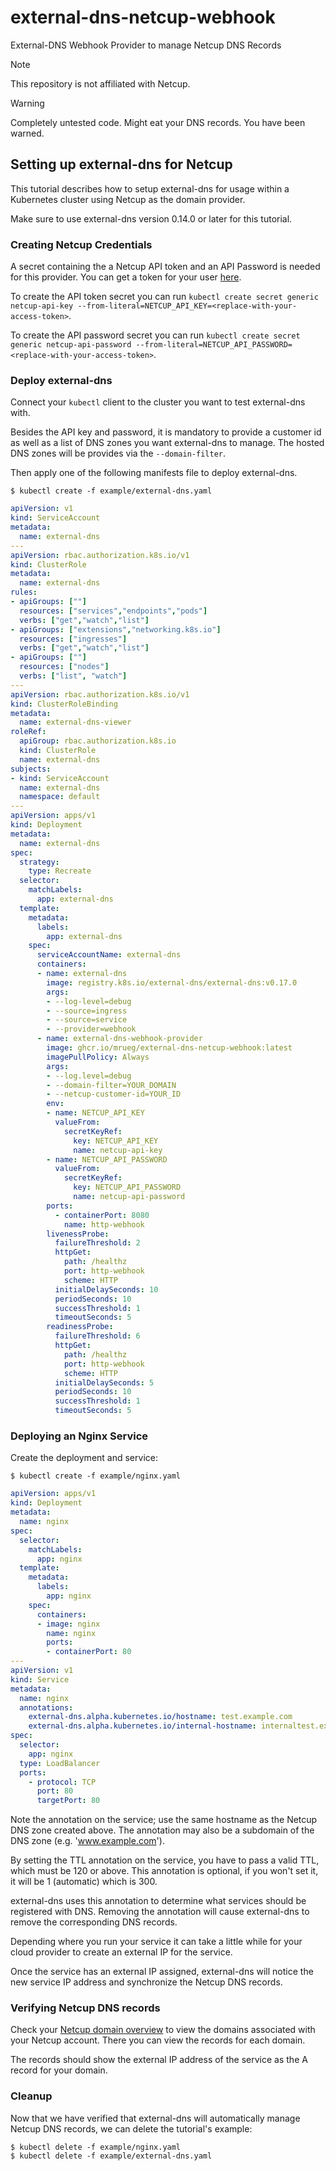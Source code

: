 # external-dns-netcup-webhook

External-DNS Webhook Provider to manage Netcup DNS Records

> [!NOTE]
> This repository is not affiliated with Netcup.

> [!WARNING]
> Completely untested code. Might eat your DNS records. You have been warned.


## Setting up external-dns for Netcup

This tutorial describes how to setup external-dns for usage within a Kubernetes cluster using Netcup as the domain provider.

Make sure to use external-dns version 0.14.0 or later for this tutorial.

### Creating Netcup Credentials

A secret containing the a Netcup API token and an API Password is needed for this provider. You can get a token for your user [here](https://www.customercontrolpanel.de/daten_aendern.php?sprung=api).

To create the API token secret you can run `kubectl create secret generic netcup-api-key --from-literal=NETCUP_API_KEY=<replace-with-your-access-token>`.

To create the API password secret you can run `kubectl create secret generic netcup-api-password --from-literal=NETCUP_API_PASSWORD=<replace-with-your-access-token>`.

### Deploy external-dns

Connect your `kubectl` client to the cluster you want to test external-dns with.

Besides the API key and password, it is mandatory to provide a customer id as well as a list of DNS zones you want external-dns to manage. The hosted DNS zones will be provides via the `--domain-filter`.

Then apply one of the following manifests file to deploy external-dns.

```
$ kubectl create -f example/external-dns.yaml
```

[embedmd]:# (example/external-dns.yaml)
```yaml
apiVersion: v1
kind: ServiceAccount
metadata:
  name: external-dns
---
apiVersion: rbac.authorization.k8s.io/v1
kind: ClusterRole
metadata:
  name: external-dns
rules:
- apiGroups: [""]
  resources: ["services","endpoints","pods"]
  verbs: ["get","watch","list"]
- apiGroups: ["extensions","networking.k8s.io"]
  resources: ["ingresses"]
  verbs: ["get","watch","list"]
- apiGroups: [""]
  resources: ["nodes"]
  verbs: ["list", "watch"]
---
apiVersion: rbac.authorization.k8s.io/v1
kind: ClusterRoleBinding
metadata:
  name: external-dns-viewer
roleRef:
  apiGroup: rbac.authorization.k8s.io
  kind: ClusterRole
  name: external-dns
subjects:
- kind: ServiceAccount
  name: external-dns
  namespace: default
---
apiVersion: apps/v1
kind: Deployment
metadata:
  name: external-dns
spec:
  strategy:
    type: Recreate
  selector:
    matchLabels:
      app: external-dns
  template:
    metadata:
      labels:
        app: external-dns
    spec:
      serviceAccountName: external-dns
      containers:
      - name: external-dns
        image: registry.k8s.io/external-dns/external-dns:v0.17.0
        args:
        - --log-level=debug
        - --source=ingress
        - --source=service
        - --provider=webhook
      - name: external-dns-webhook-provider
        image: ghcr.io/mrueg/external-dns-netcup-webhook:latest
        imagePullPolicy: Always
        args:
        - --log.level=debug
        - --domain-filter=YOUR_DOMAIN
        - --netcup-customer-id=YOUR_ID
        env:
        - name: NETCUP_API_KEY
          valueFrom:
            secretKeyRef:
              key: NETCUP_API_KEY
              name: netcup-api-key
        - name: NETCUP_API_PASSWORD
          valueFrom:
            secretKeyRef:
              key: NETCUP_API_PASSWORD
              name: netcup-api-password
        ports:
          - containerPort: 8080
            name: http-webhook
        livenessProbe:
          failureThreshold: 2
          httpGet:
            path: /healthz
            port: http-webhook
            scheme: HTTP
          initialDelaySeconds: 10
          periodSeconds: 10
          successThreshold: 1
          timeoutSeconds: 5
        readinessProbe:
          failureThreshold: 6
          httpGet:
            path: /healthz
            port: http-webhook
            scheme: HTTP
          initialDelaySeconds: 5
          periodSeconds: 10
          successThreshold: 1
          timeoutSeconds: 5

```

### Deploying an Nginx Service

Create the deployment and service:

```
$ kubectl create -f example/nginx.yaml
```

[embedmd]:# (example/nginx.yaml)
```yaml
apiVersion: apps/v1
kind: Deployment
metadata:
  name: nginx
spec:
  selector:
    matchLabels:
      app: nginx
  template:
    metadata:
      labels:
        app: nginx
    spec:
      containers:
      - image: nginx
        name: nginx
        ports:
        - containerPort: 80
---
apiVersion: v1
kind: Service
metadata:
  name: nginx
  annotations:
    external-dns.alpha.kubernetes.io/hostname: test.example.com
    external-dns.alpha.kubernetes.io/internal-hostname: internaltest.example.com
spec:
  selector:
    app: nginx
  type: LoadBalancer
  ports:
    - protocol: TCP
      port: 80
      targetPort: 80
```

Note the annotation on the service; use the same hostname as the Netcup DNS zone created above. The annotation may also be a subdomain
of the DNS zone (e.g. 'www.example.com').

By setting the TTL annotation on the service, you have to pass a valid TTL, which must be 120 or above.
This annotation is optional, if you won't set it, it will be 1 (automatic) which is 300.

external-dns uses this annotation to determine what services should be registered with DNS.  Removing the annotation
will cause external-dns to remove the corresponding DNS records.

Depending where you run your service it can take a little while for your cloud provider to create an external IP for the service.

Once the service has an external IP assigned, external-dns will notice the new service IP address and synchronize
the Netcup DNS records.

### Verifying Netcup DNS records

Check your [Netcup domain overview](https://www.customercontrolpanel.de/domains.php) to view the domains associated with your Netcup account. There you can view the records for each domain.

The records should show the external IP address of the service as the A record for your domain.

### Cleanup

Now that we have verified that external-dns will automatically manage Netcup DNS records, we can delete the tutorial's example:

```
$ kubectl delete -f example/nginx.yaml
$ kubectl delete -f example/external-dns.yaml
```
